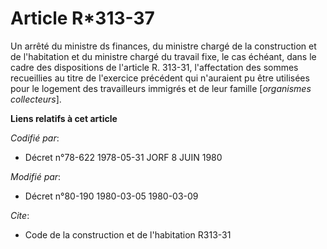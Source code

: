 # Article R*313-37

Un arrêté du ministre ds finances, du ministre chargé de la construction et de l'habitation et du ministre chargé du travail
fixe, le cas échéant, dans le cadre des dispositions de l'article R. 313-31, l'affectation des sommes recueillies au titre de
l'exercice précédent qui n'auraient pu être utilisées pour le logement des travailleurs immigrés et de leur famille
[*organismes collecteurs*].

**Liens relatifs à cet article**

_Codifié par_:

  - Décret n°78-622 1978-05-31 JORF 8 JUIN 1980

_Modifié par_:

  - Décret n°80-190 1980-03-05 1980-03-09

_Cite_:

  - Code de la construction et de l'habitation R313-31
